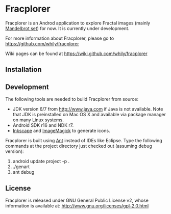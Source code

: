 Fracplorer
==========

Fracplorer is an Androd application to explore Fractal images (mainly
[Mandelbrot set](http://en.wikipedia.org/wiki/Mandelbrot_set)) for
now.  It is currently under development.

For more information about Fracplorer, please go to
  <https://github.com/whily/fracplorer>

Wiki pages can be found at
  <https://wiki.github.com/whily/fracplorer>

Installation
------------

Development
-----------

The following tools are needed to build Fracplorer from source:

* JDK version 6/7 from <http://www.java.com> if Java is not available. 
  Note that JDK is preinstalled on Mac OS X and available via package manager
  on many Linux systems. 
* Android SDK r16 and NDK r7.
* [Inkscape](http://inkscape.org) and [ImageMagick](http://www.imagemagick.org)
  to generate icons.

Fracplorer is built using [Ant](http://en.wikipedia.org/wiki/Apache_Ant)
instead of IDEs like Eclipse. Type the following commands at the
project directory just checked out (assuming debug version):

1. android update project -p .
2. ./genart
3. ant debug

License
-------

Fracplorer is released under GNU General Public License v2, whose information
is available at:
  <http://www.gnu.org/licenses/gpl-2.0.html>

